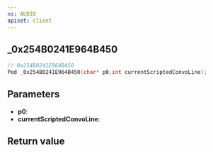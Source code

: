 ```yaml
---
ns: AUDIO
apiset: client
---
```

## _0x254B0241E964B450

```c
// 0x254B0241E964B450
Ped _0x254B0241E964B450(char* p0,int currentScriptedConvoLine);
```


## Parameters
* **p0**:
* **currentScriptedConvoLine**:

## Return value